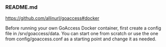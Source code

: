 ### README.md

https://github.com/allinurl/goaccess#docker

Before running your own GoAccess Docker container, first create a config file in /srv/goaccess/data. You can start one from scratch or use the one from config/goaccess.conf as a starting point and change it as needed.